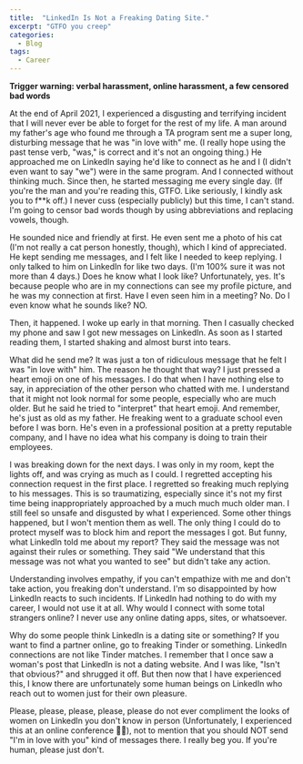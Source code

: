 ```yaml
---
title:  "LinkedIn Is Not a Freaking Dating Site."
excerpt: "GTFO you creep"
categories:
  - Blog
tags:
  - Career
---
```


**Trigger warning: verbal harassment, online harassment, a few censored bad words**

At the end of April 2021, I experienced a disgusting and terrifying incident that I will never ever be able to forget for the rest of my life. A man around my father's age who found me through a TA program sent me a super long, disturbing message that he was "in love with" me. (I really hope using the past tense verb, "was," is correct and it's not an ongoing thing.) He approached me on LinkedIn saying he'd like to connect as he and I (I didn't even want to say "we") were in the same program. And I connected without thinking much. Since then, he started messaging me every single day. (If you're the man and you're reading this, GTFO. Like seriously, I kindly ask you to f**k off.) I never cuss (especially publicly) but this time, I can't stand. I'm going to censor bad words though by using abbreviations and replacing vowels, though.

He sounded nice and friendly at first. He even sent me a photo of his cat (I'm not really a cat person honestly, though), which I kind of appreciated. He kept sending me messages, and I felt like I needed to keep replying. I only talked to him on LinkedIn for like two days. (I'm 100% sure it was not more than 4 days.) Does he know what I look like? Unfortunately, yes. It's because people who are in my connections can see my profile picture, and he was my connection at first. Have I even seen him in a meeting? No. Do I even know what he sounds like? NO.

Then, it happened. I woke up early in that morning. Then I casually checked my phone and saw I got new messages on LinkedIn. As soon as I started reading them, I started shaking and almost burst into tears.

What did he send me? It was just a ton of ridiculous message that he felt I was "in love with" him. The reason he thought that way? I just pressed a heart emoji on one of his messages. I do that when I have nothing else to say, in appreciation of the other person who chatted with me. I understand that it might not look normal for some people, especially who are much older. But he said he tried to "interpret" that heart emoji. And remember, he's just as old as my father. He freaking went to a graduate school even before I was born. He's even in a professional position at a pretty reputable company, and I have no idea what his company is doing to train their employees.

I was breaking down for the next days. I was only in my room, kept the lights off, and was crying as much as I could. I regretted accepting his connection request in the first place. I regretted so freaking much replying to his messages. This is so traumatizing, especially since it's not my first time being inappropriately approached by a much much much older man. I still feel so unsafe and disgusted by what I experienced. Some other things happened, but I won't mention them as well. The only thing I could do to protect myself was to block him and report the messages I got. But funny, what LinkedIn told me about my report? They said the message was not against their rules or something. They said "We understand that this message was not what you wanted to see" but didn't take any action.

Understanding involves empathy, if you can't empathize with me and don't take action, you freaking don't understand. I'm so disappointed by how LinkedIn reacts to such incidents. If LinkedIn had nothing to do with my career, I would not use it at all. Why would I connect with some total strangers online? I never use any online dating apps, sites, or whatsoever.

Why do some people think LinkedIn is a dating site or something? If you want to find a partner online, go to freaking Tinder or something. LinkedIn connections are not like Tinder matches. I remember that I once saw a woman's post that LinkedIn is not a dating website. And I was like, "Isn't that obvious?" and shrugged it off. But then now that I have experienced this, I know there are unfortunately some human beings on LinkedIn who reach out to women just for their own pleasure.

Please, please, please, please, please do not ever compliment the looks of women on LinkedIn you don't know in person (Unfortunately, I experienced this at an online conference 🤦‍♂️), not to mention that you should NOT send "I'm in love with you" kind of messages there. I really beg you. If you're human, please just don't.